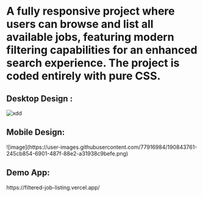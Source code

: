 <h1>A fully responsive project where users can browse and list all available jobs, featuring modern filtering capabilities for an enhanced search experience. The project is coded entirely with pure CSS.</h1>

<h2>Desktop Design : </h2>

![xdd](https://user-images.githubusercontent.com/77916984/190581576-82d957f9-9851-4e7c-b0ef-db3d805c71f0.JPG)


<h2>Mobile Design:</h2>
![image](https://user-images.githubusercontent.com/77916984/190843761-245cb854-6901-487f-88e2-a31938c9befe.png)



<h2>Demo App:</h2>
https://filtered-job-listing.vercel.app/
